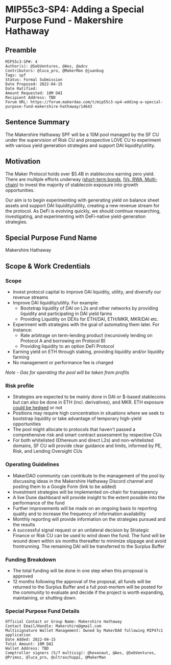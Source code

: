 # MIP55c3-SP4: Adding a Special Purpose Fund - Makershire Hathaway

## Preamble

```
MIP55c3-SP#: 4
Author(s): @SebVentures, @Aes, @adcv
Contributors: @luca_pro, @MakerMan @juanbug
Tags: spf
Status: Formal Submission
Date Proposed: 2022-04-15
Date Ratified:
Amount Requested: 10M DAI
Recipient Address: TBD
Forum URL: https://forum.makerdao.com/t/mip55c3-sp4-adding-a-special-purpose-fund-makershire-hathaway/14643
```

## Sentence Summary

The Makershire Hathaway SPF will be a 10M pool managed by the SF CU under the supervision of Risk CU and prospective LOVE CU to experiment with various yield generation strategies and support DAI liquidity/utility.

## Motivation

The Maker Protocol holds over $5.4B in stablecoins earning zero yield. There are multiple efforts underway ([short-term bonds](https://forum.makerdao.com/t/mip13c3-sp12-declaration-of-intent-invest-in-short-term-bonds/13084), [IVs, RWA, Multi-chain](https://forum.makerdao.com/t/maker-growth-strategy-we-must-act-now/14501)) to invest the majority of stablecoin exposure into growth opportunities.

Our aim is to begin experimenting with generating yield on balance sheet assets and support DAI liquidity/utility, creating a new revenue stream for the protocol. As DeFi is evolving quickly, we should continue researching, investigating, and experimenting with DeFi-native yield-generation strategies.

## Special Purpose Fund Name

Makershire Hathaway

## Scope & Work Credentials

### Scope

* Invest protocol capital to improve DAI liquidity, utility, and diversify our revenue streams
* Improve DAI liquidity/utility. For example:
    * Bootstrap liquidity of DAI on L2s and other networks by providing liquidity and participating in DAI yield farms
    * Providing Liquidity on DEXs for ETH/DAI, ETH/MKR, MKR/DAI etc.
* Experiment with strategies with the goal of automating them later. For instance:
    * Rate arbitrage on term-lending product (recursively lending on Protocol A and borrowing on Protocol B)
    * Providing liquidity to an option DeFi Protocol
* Earning yield on ETH through staking, providing liquidity and/or liquidity farming
* No management or performance fee is charged

*Note - Gas for operating the pool will be taken from profits*

### Risk profile

* Strategies are expected to be mainly done in DAI or $-based stablecoins but can also be done in ETH (incl. derivatives), and MKR. ETH exposure [could be hedged](https://forum.makerdao.com/t/balance-sheet-manipulation-how-to-yield-farm-safely-on-uniswap/5722) or not
* Positions may require high concentration in situations where we seek to bootstrap liquidity or take advantage of temporary high-yield opportunities
* The pool might allocate to protocols that haven't passed a comprehensive risk and smart contract assessment by respective CUs
* For both whitelisted (Ethereum and direct L2s) and non-whitelisted domains, SF CU will provide clear guidance and limits, informed by PE, Risk, and Lending Oversight CUs

### Operating Guidelines

* MakerDAO community can contribute to the management of the pool by discussing ideas in the Makershire Hathaway Discord channel and posting them to a Google Form (link to be added)
* Investment strategies will be implemented on-chain for transparency
* A live Dune dashboard will provide insight to the extent possible into the performance of the fund
* Further improvements will be made on an ongoing basis to reporting quality and to increase the frequency of information availability
* Monthly reporting will provide information on the strategies pursued and the results
* A successful signal request or an unilateral decision by Strategic Finance or Risk CU can be used to wind down the fund. The fund will be wound down within six months thereafter to minimize slippage and avoid frontrunning. The remaining DAI will be transferred to the Surplus Buffer


### Funding Breakdown

* The total funding will be done in one step when this prroposal is approved
* 12 months following the approval of the proposal, all funds will be returned to the Surplus Buffer and a full post-mortem will be posted for the community to evaluate and decide if the project is worth expanding, maintaining, or shutting down.

### Special Purpose Fund Details

```
Official Contact or Group Name: Makershire Hathaway
Contact Email/Handle: Makershire@gmail.com
Multisignature Wallet Management: Owned by MakerDAO following MIP47c1 application
Date Added: 2022-04-15
Total Amount: 10M DAI
Wallet Address: TBD
Comptroller signers (5/7 multisig): @hexonaut, @Aes, @SebVentures, @Primoz, @luca_pro, @ultraschuppi, @MakerMan
```
